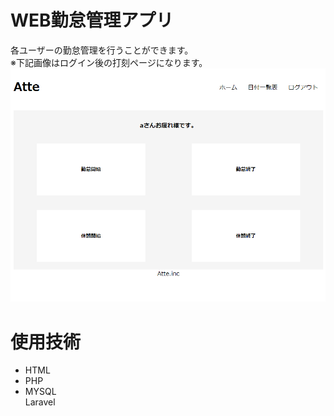 # WEB勤怠管理アプリ  

各ユーザーの勤怠管理を行うことができます。    
※下記画像はログイン後の打刻ページになります。  
![打刻ページ](https://github.com/Tvxq0728/work/blob/master/%E5%8B%A4%E6%80%A0%E7%AE%A1%E7%90%86%20%E6%89%93%E5%88%BB%E3%83%9A%E3%83%BC%E3%82%B8.png)  
  
  
# 使用技術  
- HTML
- PHP
- MYSQL  
Laravel

